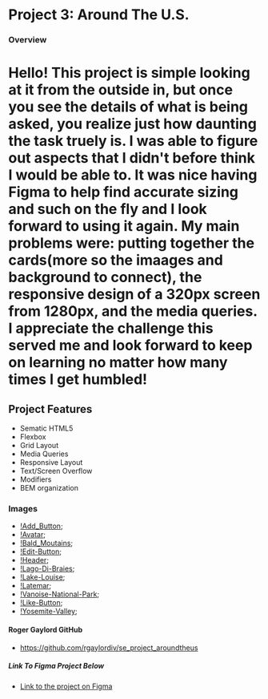 # Project 3: Around The U.S.

### Overview  

# Hello! This project is simple looking at it from the outside in, but once you see the details of what is being asked, you realize just how daunting the task truely is. I was able to figure out aspects that I didn't before think I would be able to. It was nice having Figma to help find accurate sizing and such on the fly and I look forward to using it again. My main problems were: putting together the cards(more so the imaages and background to connect), the responsive design of a 320px screen from 1280px, and the media queries. I appreciate the challenge this served me and look forward to keep on learning no matter how many times I get humbled!

## Project Features

- Sematic HTML5
- Flexbox
- Grid Layout
- Media Queries
- Responsive Layout
- Text/Screen Overflow
- Modifiers
- BEM organization

### Images

- [!Add_Button](./images/Add%20Button.png);
- [!Avatar](./images/Avatar.png);
- [!Bald_Moutains](./images/bald-mountains.png);
- [!Edit-Button](./images/Edit%20Button.png);
- [!Header](./images/Header.svg);
- [!Lago-Di-Braies](./images/lago-di-braies.png);
- [!Lake-Louise](./images/lake-louise.png);
- [!Latemar](./images/latemar.png);
- [!Vanoise-National-Park](./images/vanoise-national-park.png);
- [!Like-Button](./images/like-button.png);
- [!Yosemite-Valley](./images/yosemite-valley.jpg);

#### Roger Gaylord GitHub

- https://github.com/rgaylordiv/se_project_aroundtheus

##### Link To Figma Project Below

* [Link to the project on Figma](https://www.figma.com/file/ii4xxsJ0ghevUOcssTlHZv/Sprint-3%3A-Around-the-US?node-id=0%3A1)  

